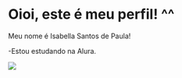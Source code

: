 #  Oioi, este é meu perfil! ^^

Meu nome é Isabella Santos de Paula!

-Estou estudando na Alura.

![](https://tenor.com/pt-BR/view/kirby-headphones-dance-cute-shaking-gif-17762158)

